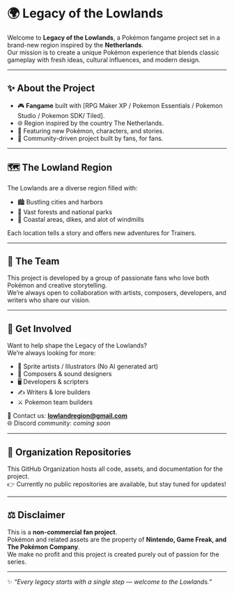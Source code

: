 # 🌍 Legacy of the Lowlands

Welcome to **Legacy of the Lowlands**, a Pokémon fangame project set in a brand-new region inspired by the **Netherlands**.  
Our mission is to create a unique Pokémon experience that blends classic gameplay with fresh ideas, cultural influences, and modern design.

---

## ✨ About the Project
- 🎮 **Fangame** built with [RPG Maker XP / Pokemon Essentials / Pokemon Studio / Pokemon SDK/ Tiled].
- 🌐 Region inspired by the country The Netherlands.
- 🎨 Featuring new Pokémon, characters, and stories.
- 🤝 Community-driven project built by fans, for fans.

---

## 🗺️ The Lowland Region
The Lowlands are a diverse region filled with:
- 🏙️ Bustling cities and harbors  
- 🌳 Vast forests and national parks  
- 🌊 Coastal areas, dikes, and alot of windmills    

Each location tells a story and offers new adventures for Trainers.

---

## 👥 The Team
This project is developed by a group of passionate fans who love both Pokémon and creative storytelling.  
We’re always open to collaboration with artists, composers, developers, and writers who share our vision.

---

## 🚀 Get Involved
Want to help shape the Legacy of the Lowlands?  
We’re always looking for more:
- 🎨 Sprite artists / Illustrators (No AI generated art)  
- 🎼 Composers & sound designers  
- 🖥️ Developers & scripters  
- ✍️ Writers & lore builders
- ⚔️ Pokemon team builders  

📩 Contact us: **lowlandregion@gmail.com**  
🌐 Discord community: _coming soon_  

---

## 📂 Organization Repositories
This GitHub Organization hosts all code, assets, and documentation for the project.  
👉 Currently no public repositories are available, but stay tuned for updates!

---

## ⚖️ Disclaimer
This is a **non-commercial fan project**.  
Pokémon and related assets are the property of **Nintendo, Game Freak, and The Pokémon Company**.  
We make no profit and this project is created purely out of passion for the series.

---

✨ *“Every legacy starts with a single step — welcome to the Lowlands.”*

